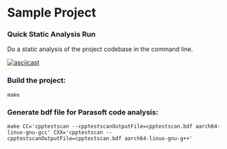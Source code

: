 # Sample Project

### Quick Static Analysis Run
Do a static analysis of the project codebase in the command line.  

[![asciicast](https://asciinema.org/a/QwGXg6KhYoxP9qdYx4GU1cmeV.svg)](https://asciinema.org/a/QwGXg6KhYoxP9qdYx4GU1cmeV)

### Build the project:
```
make
```

### Generate bdf file for Parasoft code analysis:
```
make CC='cpptestscan --cpptestscanOutputFile=cpptestscan.bdf aarch64-linux-gnu-gcc' CXX='cpptestscan --cpptestscanOutputFile=cpptestscan.bdf aarch64-linux-gnu-g++'
```
